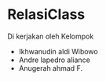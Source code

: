 # RelasiClass

Di kerjakan oleh Kelompok
- Ikhwanudin aldi Wibowo
- Andre lapedro aliance
- Anugerah ahmad F.
